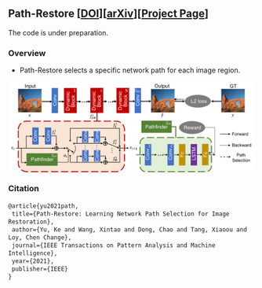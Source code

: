 ## Path-Restore [[DOI](https://doi.org/10.1109/TPAMI.2021.3096255)][[arXiv](https://arxiv.org/abs/1904.10343)][[Project Page](https://www.mmlab-ntu.com/project/pathrestore/index.html)]

The code is under preparation.

### Overview
- Path-Restore selects a specific network path for each image region.
<img src='imgs/framework.png' align="center" width="700">

### Citation
    @article{yu2021path,
     title={Path-Restore: Learning Network Path Selection for Image Restoration},
     author={Yu, Ke and Wang, Xintao and Dong, Chao and Tang, Xiaoou and Loy, Chen Change},
     journal={IEEE Transactions on Pattern Analysis and Machine Intelligence},
     year={2021},
     publisher={IEEE}
    }
